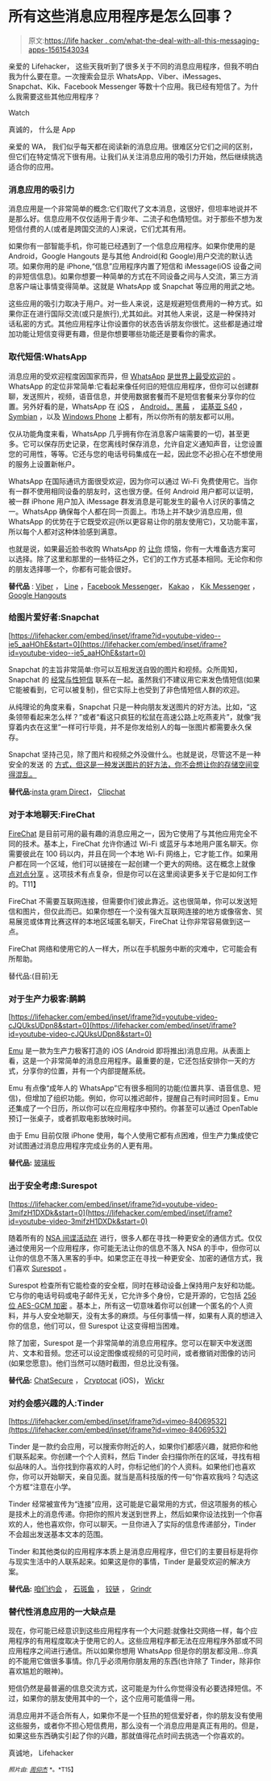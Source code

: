 # 所有这些消息应用程序是怎么回事？

> 原文:[https://life hacker . com/what-the-deal-with-all-this-messaging-apps-1561543034](https://lifehacker.com/whats-the-deal-with-all-these-messaging-apps-1561543034)

亲爱的 Lifehacker，
这些天我听到了很多关于不同的消息应用程序，但我不明白我为什么要在意。一次搜索会显示 WhatsApp、Viber、iMessages、Snapchat、Kik、Facebook Messenger 等数十个应用。我已经有短信了。为什么我需要这些其他应用程序？

Watch

真诚的，
什么是 App

亲爱的 WA，
我们似乎每天都在阅读新的消息应用。很难区分它们之间的区别，但它们在特定情况下很有用。让我们从关注消息应用的吸引力开始，然后继续挑选适合你的应用。

### 消息应用的吸引力

消息应用是一个非常简单的概念:它们取代了文本消息，这很好，但坦率地说并不是那么好。信息应用不仅仅适用于青少年、二流子和色情短信。对于那些不想为发短信付费的人(或者是跨国交流的人)来说，它们尤其有用。

如果你有一部智能手机，你可能已经遇到了一个信息应用程序。如果你使用的是 Android，Google Hangouts 是与其他 Android(和 Google)用户交流的默认选项。如果你用的是 iPhone,“信息”应用程序内置了短信和 iMessage(iOS 设备之间的非短信信息)。如果你想要一种简单的方式在不同设备之间与人交流，第三方消息客户端让事情变得简单。这就是 WhatsApp 或 Snapchat 等应用的用武之地。

这些应用的吸引力取决于用户。对一些人来说，这是规避短信费用的一种方式。如果你正在进行国际交流(或只是旅行),尤其如此。对其他人来说，这是一种保持对话私密的方式。其他应用程序让你设置你的状态告诉朋友你很忙。这些都是通过增加功能让短信变得更有趣，但是你想要哪些功能还是要看你的需求。

### 取代短信:WhatsApp

消息应用的受欢迎程度因国家而异，但 [WhatsApp](http://www.whatsapp.com/) [是世界上最受欢迎的](http://techcrunch.com/2013/12/06/overrun-with-messaging-apps/) 。WhatsApp 的定位非常简单:它看起来像任何旧的短信应用程序，但你可以创建群聊，发送照片，视频，语音信息，并使用数据套餐而不是短信套餐来分享你的位置。另外好看的是，WhatsApp 在 [iOS](http://www.whatsapp.com/appstore/) ， [Android，](http://www.whatsapp.com/android/) [黑莓](http://www.whatsapp.com/appworld/) ， [诺基亚 S40](http://www.whatsapp.com/s40/) ， [Symbian](http://www.whatsapp.com/nokia/) ，以及 [Windows Phone](http://www.whatsapp.com/wp/) 上都有，所以你所有的朋友都可以用。

仅从功能角度来看，WhatsApp 几乎拥有你在消息客户端需要的一切，甚至更多。它可以保存历史记录，在您离线时保存消息，允许自定义通知声音，让您设置您的可用性，等等。它还与您的电话号码集成在一起，因此您不必担心在不想使用的服务上设置新帐户。

WhatsApp 在国际通讯方面很受欢迎，因为你可以通过 Wi-Fi 免费使用它。当你有一群不使用相同设备的朋友时，这也很方便。任何 Android 用户都可以证明，被一群 iPhone 用户加入 iMessage 群发消息是可能发生的最令人讨厌的事情之一。WhatsApp 确保每个人都在同一页面上。市场上并不缺少消息应用，但 WhatsApp 的优势在于它既受欢迎(所以更容易让你的朋友使用它)，又功能丰富，所以每个人都对这种体验感到满意。

也就是说，如果最近脸书收购 WhatsApp 的 [让你](https://www.facebook.com/zuck/posts/10101272463589561) 烦恼，你有一大堆备选方案可以选择。除了这里和那里的一些特征之外，它们的工作方式基本相同。无论你和你的朋友选择哪一个，你都有可能会很好。

**替代品** : [Viber](http://www.viber.com/) ， [Line](http://line.me/en/) ，[Facebook Messenger](https://www.facebook.com/mobile/messenger)， [Kakao](http://www.kakao.com/talk/en) ， [Kik Messenger](http://kik.com/) ，[Google Hangouts](http://www.google.com/+/learnmore/hangouts/)

### 给图片爱好者:Snapchat

 [https://lifehacker.com/embed/inset/iframe?id=youtube-video--ie5_aaHOhE&start=0](https://lifehacker.com/embed/inset/iframe?id=youtube-video--ie5_aaHOhE&start=0) 

Snapchat 的主旨非常简单:你可以互相发送自毁的图片和视频。众所周知，Snapchat 的 [经常与性短信](http://lifehacker.com/from-saucy-pics-to-passwords-how-to-share-sensitive-in-5910408) 联系在一起。虽然我们不建议用它来发色情短信(如果它能被看到，它可以被复制)，但它实际上也受到了非色情短信人群的欢迎。

从纯理论的角度来看，Snapchat 只是一种向朋友发送图片的好方法。比如，“这条领带看起来怎么样？”或者“看这只疯狂的松鼠在高速公路上吃燕麦片”，就像“我穿着内衣在这里”一样可行毕竟，并不是你发给别人的每一张图片都需要永久保存。

Snapchat 坚持己见，除了图片和视频之外没做什么。也就是说，尽管这不是一种安全的发送 的 [方式，但这是一种发送图片的好方法，你不会想让你的存储空间变得混乱。](http://lifehacker.com/how-to-practice-safe-sexting-without-resorting-to-digi-698798261)

**替代品:**[insta gram Direct](http://instagram.com/)， [Clipchat](http://www.clipchat.com/#)

### 对于本地聊天:FireChat

[FireChat](http://firebase.github.io/?utm_source=landing&utm_medium=site&utm_campaign=firechat) 是目前可用的最有趣的消息应用之一，因为它使用了与其他应用完全不同的技术。基本上，FireChat 允许你通过 Wi-Fi 或蓝牙与本地用户匿名聊天。你需要彼此在 100 码以内，并且在同一个本地 Wi-Fi 网络上，它才能工作。如果用户都在同一个区域，他们可以链接在一起创建一个更大的网络。这在概念上就像 [点对点分享](http://lifehacker.com/a-beginners-guide-to-bittorrent-285489) 。这项技术有点复杂，但是你可以在这里阅读更多关于它是如何工作的。T11】

FireChat 不需要互联网连接，但需要你们彼此靠近。这也很简单，你可以发送短信和图片，但仅此而已。如果你想在一个没有强大互联网连接的地方或像宿舍、贸易展览或体育比赛这样的本地区域匿名聊天，FireChat 让你非常容易做到这一点。

FireChat 网络和使用它的人一样大，所以在手机服务中断的灾难中，它可能会有所帮助。

替代品:(目前)无

### 对于生产力极客:鸸鹋

 [https://lifehacker.com/embed/inset/iframe?id=youtube-video-cJQUksUDpn8&start=0](https://lifehacker.com/embed/inset/iframe?id=youtube-video-cJQUksUDpn8&start=0) 

[Emu](http://emu.is/) 是一款为生产力极客打造的 iOS (Android 即将推出)消息应用。从表面上看，这是一个非常简单的消息应用程序。最重要的是，它还包括安排你一天的方式，分享你的位置，并有一个内部提醒系统。

Emu 有点像“成年人的 WhatsApp”它有很多相同的功能(位置共享、语音信息、短信)，但增加了组织功能。例如，你可以推迟邮件，提醒自己有时间时回复。Emu 还集成了一个日历，所以你可以在应用程序中预约。你甚至可以通过 OpenTable 预订一张桌子，或者抓取电影放映时间。

由于 Emu 目前仅限 iPhone 使用，每个人使用它都有点困难，但生产力集成使它对试图通过消息应用程序完成业务的人更有用。

**替代品:** [玻璃板](http://glassboard.com/)

### 出于安全考虑:Surespot

 [https://lifehacker.com/embed/inset/iframe?id=youtube-video-3mifzH1DXDk&start=0](https://lifehacker.com/embed/inset/iframe?id=youtube-video-3mifzH1DXDk&start=0) 

随着所有的 [NSA 间谍活动在](http://lifehacker.com/what-the-nsa-spying-scandal-means-to-you-511808090) 进行，很多人都在寻找一种更安全的通信方式。仅仅通过使用另一个应用程序，你可能无法让你的信息不落入 NSA 的手中，但你可以让你的信息不落入黑客的手中。如果您正在寻找一种更安全、加密的通信方式，我们喜欢 [Surespot](https://www.surespot.me/) 。

Surespot 检查所有它能检查的安全框，同时在移动设备上保持用户友好和功能。它与你的电话号码或电子邮件无关，它允许多个身份，它是开源的，它包括 [256 位 AES-GCM 加密](http://lifehacker.com/a-beginners-guide-to-encryption-what-it-is-and-how-to-1508196946) 。基本上，所有这一切意味着你可以创建一个匿名的个人资料，并与人安全地聊天，没有太多的麻烦。与任何事情一样，如果有人真的想进入你的信息，他们可以，但 Surespot 让这变得相当困难。

除了加密，Surespot 是一个非常简单的消息应用程序。您可以在聊天中发送图片、文本和音频。您还可以设定图像或视频的可见时间，或者撤销对图像的访问(如果您愿意)。他们当然可以随时截图，但总比没有强。

**替代品:** [ChatSecure](https://chatsecure.org/) ， [Cryptocat](https://itunes.apple.com/us/app/cryptocat/id784085689?mt=8) (iOS)， [Wickr](https://play.google.com/store/apps/details?id=com.mywickr.wickr)

### 对约会感兴趣的人:Tinder

 [https://lifehacker.com/embed/inset/iframe?id=vimeo-84069532](https://lifehacker.com/embed/inset/iframe?id=vimeo-84069532) 

Tinder 是一款约会应用，可以搜索你附近的人，如果你们都感兴趣，就把你和他们联系起来。你创建一个个人资料，然后 Tinder 会扫描你所在的区域，寻找有相似品味的人。当你找到你喜欢的人时，你标记他们的个人资料。如果他们也喜欢你，你可以开始聊天，亲自见面。就当是高科技版的传一句“你喜欢我吗？勾选这个方框“注意在小学。

Tinder 经常被宣传为“连接”应用，这可能是它最常用的方式，但这项服务的核心是技术上的消息传递。你把你的照片发送到世界上，然后如果你设法找到一个你喜欢的人，他也喜欢你，你可以聊天。一旦你进入了实际的信息传递部分，Tinder 不会超出发送基本文本的范围。

Tinder 和其他类似的应用程序本质上是消息应用程序，但它们的主要目标是将你与现实生活中的人联系起来。如果这是你的事情，Tinder 是最受欢迎的解决方案。

**替代品:** [咱们约会](http://www.letsdateapp.com/) ， [石斑鱼](https://www.joingrouper.com/) ， [铰链](http://hinge.co/) ， [Grindr](http://grindr.com/)

### 替代性消息应用的一大缺点是

现在，你可能已经意识到这些应用程序有一个大问题:就像社交网络一样，每个应用程序的有用程度取决于使用它的人。这些应用程序都无法在应用程序外部或不同应用程序之间进行通信。所以如果你想用 WhatsApp 但是你的朋友都没用...你真的不能用它做很多事情。你几乎必须用你朋友用的东西(也许除了 Tinder，除非你喜欢尴尬的眼神)。

短信仍然是最普遍的信息交流方式，这可能是为什么你觉得没有必要选择短信。不过，如果你的朋友使用其中的一个，这个应用可能值得一用。

消息应用并不适合所有人，如果你不是一个狂热的短信爱好者，你的朋友没有使用这些服务，或者你不担心短信费用，那么没有一个消息应用是真正有用的。但是，如果这些东西确实引起了你的兴趣，那就值得花点时间去挑选一个你喜欢的。

真诚地，
Lifehacker

<small>*照片由:*</small> [<small>*周仰杰*</small>](https://www.flickr.com/photos/dannychoo/8534042710/in/photolist-e18czq-kHnesX-ktV5FM-dSe8cL-mqLnj4-6YSG82-dMyb3o-bFywMc-9F2hMC-bkAtLw-bCmKxU-krQnvv-j2z4QU-gFhBFh-at96y6-mqQhqt-brShDt-dLLMmM-qgt5p-57fNvc-7tKSnw-6FMQQj-6FHwhV-8Az3E6-9kESPn-5tpuix-8aQJbW) <small>*。*T15】</small>